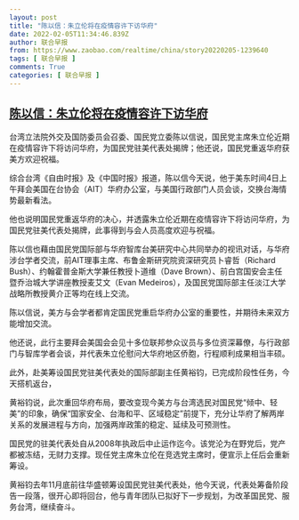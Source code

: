 ```yaml
---
layout: post
title: "陈以信：朱立伦将在疫情容许下访华府"
date: 2022-02-05T11:34:46.839Z
author: 联合早报
from: https://www.zaobao.com/realtime/china/story20220205-1239640
tags: [ 联合早报 ]
comments: True
categories: [ 联合早报 ]
---
```

<!--1644088140000-->
[陈以信：朱立伦将在疫情容许下访华府](https://www.zaobao.com/realtime/china/story20220205-1239640)
------

<div>
<p>台湾立法院外交及国防委员会召委、国民党立委陈以信说，国民党主席朱立伦近期在疫情容许下将访问华府，为国民党驻美代表处揭牌；他还说，国民党重返华府获美方欢迎祝福。</p><p>综合台湾《自由时报》及《中国时报》报道，陈以信今天说，他于美东时间4日上午拜会美国在台协会（AIT）华府办公室，与美国行政部门人员会谈，交换台海情势最新看法。</p><p>他也说明国民党重返华府的决心，并透露朱立伦近期在疫情容许下将访问华府，为国民党驻美代表处揭牌，此事得到与会人员高度欢迎与祝福。</p><section id="imu"><div id="dfp-ad-imu1">        </div></section><p>陈以信也藉由国民党国际部与华府智库台美研究中心共同举办的视讯对话，与华府涉台学者交流，前AIT理事主席、布鲁金斯研究院资深研究员卜睿哲（Richard Bush）、约翰霍普金斯大学兼任教授卜道维（Dave Brown）、前白宫国安会主任暨乔治城大学讲座教授麦艾文（Evan Medeiros），及国民党国际部主任淡江大学战略所教授黄介正等均在线上交流。</p><p>陈以信说，美方与会学者都肯定国民党重启华府办公室的重要性，并期待未来双方能增加交流。</p><p>他还说，此行主要拜会美国会会见十多位联邦参众议员与多位资深幕僚，与行政部门与智库学者会谈，并代表朱立伦慰问大华府地区侨胞，行程顺利成果相当丰硕。</p><div id="innity-in-post"></div><div id="dfp-ad-midarticlespecial">        </div><p>此外，赴美筹设国民党驻美代表处的国际部副主任黄裕钧，已完成阶段性任务，今天搭机返台，</p><p>黄裕钧说，此次重回华府布局，要改变现今美方与台湾选民对国民党“倾中、轻美”的印象，确保“国家安全、台海和平、区域稳定”前提下，充分让华府了解两岸关系的发展进程与方向，加强两岸政策的稳定、延续及可预测性。</p><p>国民党的驻美代表处自从2008年执政后中止运作迄今。该党沦为在野党后，党产都被冻结，无财力支撑。现任党主席朱立伦在竞选党主席时，便宣示上任后会重新筹设。</p><p>黄裕钧去年11月底前往华盛顿筹设国民党驻美代表处，他今天说，代表处筹备阶段告一段落，很开心即将回台，他与青年团队已拟好下一步规划，为改革国民党、服务台湾，继续奋斗。</p>      <div class="cx_paywall_placeholder" id="sph_cdp_40"></div>
</div>
